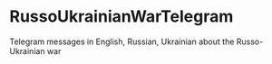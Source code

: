 # RussoUkrainianWarTelegram
Telegram messages in English, Russian, Ukrainian about the Russo-Ukrainian war
